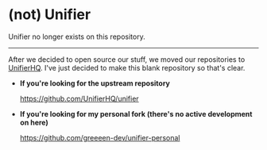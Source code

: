 # (not) Unifier
Unifier no longer exists on this repository.

----

After we decided to open source our stuff, we moved our repositories to [UnifierHQ](https://github.com/UnifierHQ).
I've just decided to make this blank repository so that's clear.

- **If you're looking for the upstream repository**

  https://github.com/UnifierHQ/unifier

- **If you're looking for my personal fork (there's no active development on here)**

  https://github.com/greeeen-dev/unifier-personal
